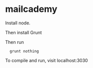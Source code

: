 mailcademy
==========

Install node.

Then install Grunt


Then run 

```
  grunt nothing

```

To compile and run, visit localhost:3030

